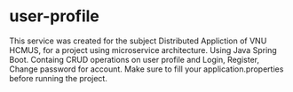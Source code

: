 # user-profile

This service was created for the subject Distributed Appliction of VNU HCMUS, for a project using microservice architecture. Using Java Spring Boot.
Containg CRUD operations on user profile and Login, Register, Change password for account.
Make sure to fill your application.properties before running the project.
